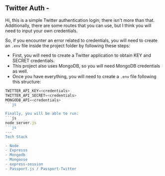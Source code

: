 ## Twitter Auth -

Hi, this is a simple Twitter authentication login; there isn't more than that. Additionally, there are some routes that you can use, but I think you will need to input your own credentials.

So, if you encounter an error related to credentials, you will need to create an `.env` file inside the project folder by following these steps:

- First, you will need to create a Twitter application to obtain KEY and SECRET credentials.
- This project also uses MongoDB, so you will need MongoDB credentials as well.
- Once you have everything, you will need to create a `.env` file following this structure:

````js
TWITTER_API_KEY=<credentials>
TWITTER_API_SECRET=<credentials>
MONGODB_API=<credentials>
```js

Finally, you will be able to run:
```js
node server.js
```js
---
Tech Stack

- Node
- Expresss
- Mongodb
- Mongoose
- express-session
- Passport.js / Passport-Twitter
````
